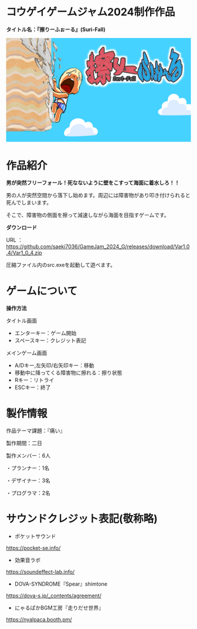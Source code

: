 # コウゲイゲームジャム2024制作作品
__タイトル名：『擦りーふぉーる』(Suri-Fall)__

![start](src/Assets/Image/start.jpg)
# 作品紹介

__男が突然フリーフォール！死なないように壁をこすって海面に着水しろ！！__

男の人が突然空間から落下し始めます。周辺には障害物があり叩き付けられると死んでしまいます。

そこで、障害物の側面を擦って減速しながら海面を目指すゲームです。


__ダウンロード__

URL ： https://github.com/saeki7036/GameJam_2024_G/releases/download/Var1.0.4/Var1_0_4.zip

圧縮ファイル内のsrc.exeを起動して遊べます。
# ゲームについて
__操作方法__

タイトル画面
* エンターキー：ゲーム開始
* スペースキー：クレジット表記

メインゲーム画面
* A/Dキー,左矢印/右矢印キー：移動
* 移動中に降ってくる障害物に擦れる：擦り状態
* Rキー：リトライ
* ESCキー：終了

# 製作情報
作品テーマ課題：『痛い』

製作期間：二日

製作メンバー：6人

・プランナー：1名

・デザイナー：3名

・プログラマ：2名


# サウンドクレジット表記(敬称略)

* ポケットサウンド

https://pocket-se.info/
* 効果音ラボ

https://soundeffect-lab.info/
* DOVA-SYNDROME『Spear』shimtone

https://dova-s.jp/_contents/agreement/
* にゃるぱかBGM工房『走りだせ世界』

https://nyalpaca.booth.pm/


